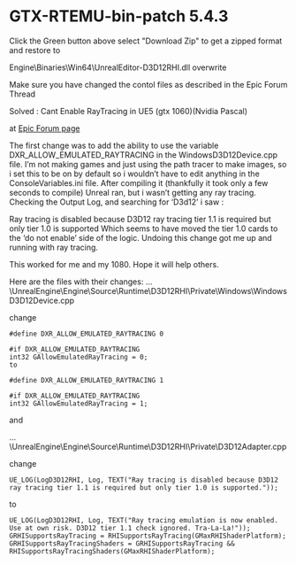 # GTX-RTEMU-bin-patch 5.4.3

Click the Green button above select "Download Zip" to get a zipped format and restore to 

Engine\Binaries\Win64\UnrealEditor-D3D12RHI.dll overwrite

Make sure you have changed the contol files as described in the Epic Forum Thread

Solved : Cant Enable RayTracing in UE5 (gtx 1060)(Nvidia Pascal)

at [Epic Forum page](https://forums.unrealengine.com/t/solved-cant-enable-raytracing-in-ue5-gtx-1060-nvidia-pascal/231479/127)

The first change was to add the ability to use the variable DXR_ALLOW_EMULATED_RAYTRACING in the WindowsD3D12Device.cpp file.
I’m not making games and just using the path tracer to make images, so i set this to be on by default so i wouldn’t have to edit anything in the ConsoleVariables.ini file. After compiling it (thankfully it took only a few seconds to compile) Unreal ran, but i wasn’t getting any ray tracing. Checking the Output Log, and searching for ‘D3d12’ i saw :

Ray tracing is disabled because D3D12 ray tracing tier 1.1 is required but only tier 1.0 is supported
Which seems to have moved the tier 1.0 cards to the ‘do not enable’ side of the logic.
Undoing this change got me up and running with ray tracing.

This worked for me and my 1080. Hope it will help others.

Here are the files with their changes:
…\UnrealEngine\Engine\Source\Runtime\D3D12RHI\Private\Windows\WindowsD3D12Device.cpp

change
```
#define DXR_ALLOW_EMULATED_RAYTRACING 0

#if DXR_ALLOW_EMULATED_RAYTRACING
int32 GAllowEmulatedRayTracing = 0;
to

#define DXR_ALLOW_EMULATED_RAYTRACING 1

#if DXR_ALLOW_EMULATED_RAYTRACING
int32 GAllowEmulatedRayTracing = 1;
```
and

…\UnrealEngine\Engine\Source\Runtime\D3D12RHI\Private\D3D12Adapter.cpp

change
```
UE_LOG(LogD3D12RHI, Log, TEXT("Ray tracing is disabled because D3D12 ray tracing tier 1.1 is required but only tier 1.0 is supported."));
```
to
```
UE_LOG(LogD3D12RHI, Log, TEXT("Ray tracing emulation is now enabled. Use at own risk. D3D12 tier 1.1 check ignored. Tra-La-La!"));
GRHISupportsRayTracing = RHISupportsRayTracing(GMaxRHIShaderPlatform);
GRHISupportsRayTracingShaders = GRHISupportsRayTracing && RHISupportsRayTracingShaders(GMaxRHIShaderPlatform);
```
